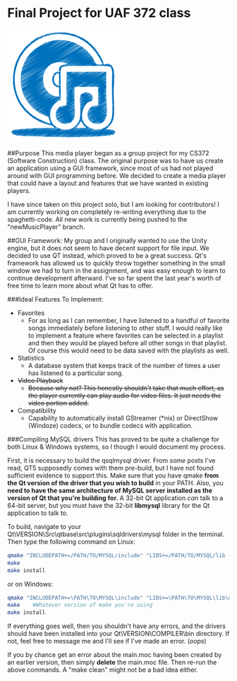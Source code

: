 Final Project for UAF 372 class
===============================
![MainIcon](https://raw.githubusercontent.com/FizzyGalacticus/MusicPlayer/master/icons/mainWindowIcon.png)

##Purpose
This media player began as a group project for my CS372 (Software Construction) class. The original purpose was to have us create an application using a GUI framework, since most of us had not played around with GUI programming before. We decided to create a media player that could have a layout and features that we have wanted in existing players. 

I have since taken on this project solo, but I am looking for contributors! I am currently working on completely re-writing everything due to the spaghetti-code. All new work is currently being pushed to the "newMusicPlayer" branch.

##GUI Framework:
My group and I originally wanted to use the Unity engine, but it does not seem to have decent support for file input. We decided to use QT instead, which proved to be a great success. Qt's framework has allowed us to quickly throw together something in the small window we had to turn in the assignment, and was easy enough to learn to continue development afterward. I've so far spent the last year's worth of free time to learn more about what Qt has to offer.

###Ideal Features To Implement:
*	Favorites
	-	For as long as I can remember, I have listened to a handful of favorite songs immediately before listening to other stuff. I would really like to implement a feature where favorites can be selected in a playlist and then they would be played before all other songs in that playlist. Of course this would need to be data saved with the playlists as well.
*	Statistics
	-	A database system that keeps track of the number of times a user has listened to a particular song.
*	~~Video Playback~~
	-	~~Because why not? This honestly shouldn't take that much effort, as the player currently can play audio for video files. It just needs the video portion added.~~
*	Compatibility
	-	Capability to automatically install GStreamer (*nix) or DirectShow (Windoze) codecs, or to bundle codecs with application.

###Compiling MySQL drivers
This has proved to be quite a challenge for both Linux & Windows systems, so I though I would document my process.

First, it is necessary to build the qsqlmysql driver. From *some* posts I've read, QT5 supposedly comes with them pre-build, but I have not found sufficient evidence to support this. Make sure that you have qmake **from the Qt version of the driver that you wish to build** in your PATH. Also, you **need to have the same architecture of MySQL server installed as the version of Qt that you're building for.** A 32-bit Qt application *can* talk to a 64-bit server, but you must have the 32-bit **libmysql** library for the Qt application to talk to. 

To build, navigate to your Qt\VERSION\Src\qtbase\src\plugins\sqldrivers\mysql folder in the terminal. Then type the following command on Linux:
```Bash
qmake "INCLUDEPATH+=/PATH/TO/MYSQL/include" "LIBS+=/PATH/TO/MYSQL/lib -lmysqlclient_r" mysql.pro
make
make install
```

or on Windows:
```Bash
qmake "INCLUDEPATH+=\PATH\TO\MYSQL\include" "LIBS+=\PATH\TO\MYSQL\lib\mysqlclient" mysql.pro
make	#Whatever version of make you're using
make install
```

If everything goes well, then you shouldn't have any errors, and the drivers should have been installed into your Qt\VERSION\COMPILER\bin directory. If not, feel free to message me and I'll see if I've made an error. (*oops*)

If you by chance get an error about the main.moc having been created by an earlier version, then simply **delete** the main.moc file. Then re-run the above commands. A "make clean" might not be a bad idea either.